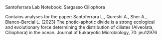 Santoferrara Lab Notebook: Sargasso Ciliophora

Contains analyses for the paper: Santoferrara L., Qureshi A., Sher A., Blanco-Bercial L. (2023) The photic-aphotic divide is a strong ecological and evolutionary force determining the distribution of ciliates (Alveolata, Ciliophora) in the ocean. Journal of Eukaryotic Microbiology, 70: jeu12976
